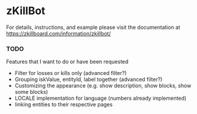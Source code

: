 # zKillBot

For details, instructions, and example please visit the documentation at https://zkillboard.com/information/zkillbot/

### TODO

Features that I want to do or have been requested

- Filter for losses or kills only (advanced filter?)
- Grouping iskValue, entityId, label together (advanced filter?)
- Customizing the appearance (e.g. show description, show blocks, show some blocks)
- LOCALE implementation for language (numbers already implemented)
- linking entities to their respective pages